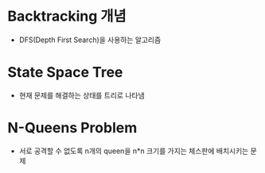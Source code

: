 # Backtracking 개념
* DFS(Depth First Search)을 사용하는 알고리즘

# State Space Tree
* 현재 문제를 해결하는 상태를 트리로 나타냄
# N-Queens Problem
* 서로 공격할 수 없도록 n개의 queen을 n*n 크기를 가지는 체스판에 배치시키는 문제
